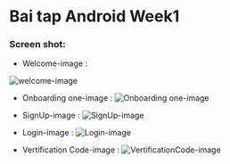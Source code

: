 # Bai tap Android Week1

### Screen shot:
- Welcome-image :

![welcome-image](https://github.com/nguoilangchai/Challenge_w1/blob/main/images/welcome.jpg)
<space><space>

- Onboarding one-image :
![Onboarding one-image](https://github.com/nguoilangchai/Challenge_w1/blob/main/images/Onboarding_one.png)
<space><space>

- SignUp-image :
![SignUp-image](https://github.com/nguoilangchai/Challenge_w1/blob/main/images/sign_up.png)
<space><space>

- Login-image :
![Login-image](https://github.com/nguoilangchai/Challenge_w1/blob/main/images/login.png)
<space><space>

- Vertification Code-image :
![VertificationCode-image](https://github.com/nguoilangchai/Challenge_w1/blob/main/images/VerificationCode.jpg)
